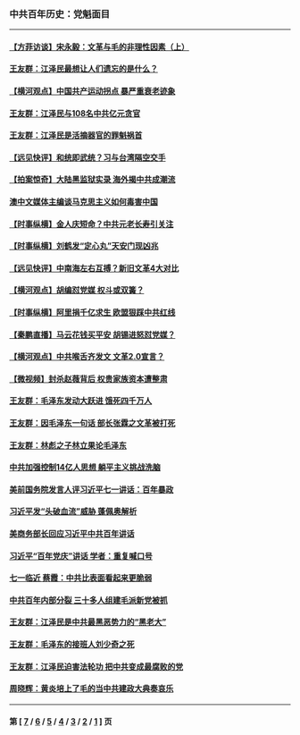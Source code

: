 ### 中共百年历史：党魁面目
---
#### [【方菲访谈】宋永毅：文革与毛的非理性因素（上）](../../pages/nf1176107/n13469956.md?04120430) 
#### [王友群：江泽民最想让人们遗忘的是什么？](../../pages/nf1176107/n13408949.md?04120430) 
#### [【横河观点】中国共产运动拐点 暴严重衰老迹象](../../pages/nf1176107/n13388333.md?04120430) 
#### [王友群：江泽民与108名中共亿元贪官](../../pages/nf1176107/n13352358.md?04120430) 
#### [王友群：江泽民是活摘器官的罪魁祸首](../../pages/nf1176107/n13336903.md?04120430) 
#### [【远见快评】和统即武统？习与台湾隔空交手](../../pages/nf1176107/n13297739.md?04120430) 
#### [【拍案惊奇】大陆黑监狱实录 海外揭中共成潮流](../../pages/nf1176107/n13288853.md?04120430) 
#### [澳中文媒体主编谈马克思主义如何毒害中国](../../pages/nf1176107/n13257387.md?04120430) 
#### [【时事纵横】金人庆短命？中共元老长寿引关注](../../pages/nf1176107/n13217934.md?04120430) 
#### [【时事纵横】刘鹤发“定心丸”天安门现凶兆](../../pages/nf1176107/n13215416.md?04120430) 
#### [【远见快评】中南海左右互搏？新旧文革4大对比](../../pages/nf1176107/n13214745.md?04120430) 
#### [【横河观点】胡编怼党媒 权斗或双簧？](../../pages/nf1176107/n13210864.md?04120430) 
#### [【时事纵横】阿里捐千亿求生 欧盟狠踩中共红线](../../pages/nf1176107/n13206431.md?04120430) 
#### [【秦鹏直播】马云花钱买平安 胡锡进怒怼党媒？](../../pages/nf1176107/n13206392.md?04120430) 
#### [【横河观点】中共喉舌齐发文 文革2.0宣言？](../../pages/nf1176107/n13201248.md?04120430) 
#### [【微视频】封杀赵薇背后 权贵家族资本遭整肃](../../pages/nf1176107/n13197798.md?04120430) 
#### [王友群：毛泽东发动大跃进 饿死四千万人](../../pages/nf1176107/n13177158.md?04120430) 
#### [王友群：因毛泽东一句话 部长张霖之文革被打死](../../pages/nf1176107/n13161711.md?04120430) 
#### [王友群：林彪之子林立果论毛泽东](../../pages/nf1176107/n13128622.md?04120430) 
#### [中共加强控制14亿人思想 躺平主义挑战洗脑](../../pages/nf1176107/n13094299.md?04120430) 
#### [美前国务院发言人评习近平七一讲话：百年暴政](../../pages/nf1176107/n13066986.md?04120430) 
#### [习近平发“头破血流”威胁 蓬佩奥解析](../../pages/nf1176107/n13063604.md?04120430) 
#### [美商务部长回应习近平中共百年讲话](../../pages/nf1176107/n13062903.md?04120430) 
#### [习近平“百年党庆”讲话 学者：重复喊口号](../../pages/nf1176107/n13061411.md?04120430) 
#### [七一临近 蔡霞：中共比表面看起来更脆弱](../../pages/nf1176107/n13056418.md?04120430) 
#### [中共百年内部分裂 三十多人组建毛派新党被抓](../../pages/nf1176107/n13044023.md?04120430) 
#### [王友群：江泽民是中共最黑恶势力的“黑老大”](../../pages/nf1176107/n13022180.md?04120430) 
#### [王友群：毛泽东的接班人刘少奇之死](../../pages/nf1176107/n12991772.md?04120430) 
#### [王友群：江泽民迫害法轮功 把中共变成最腐败的党](../../pages/nf1176107/n12947347.md?04120430) 
#### [周晓辉：黄炎培上了毛的当中共建政大典奏哀乐](../../pages/nf1176107/n12942780.md?04120430) 

---
#### 第 [ [7](./7.md?04120430) / [6](./6.md?04120430) / [5](./5.md?04120430) / [4](./4.md?04120430) / [3](./3.md?04120430) / [2](./2.md?04120430) / [1](./1.md?04120430) ] 页

